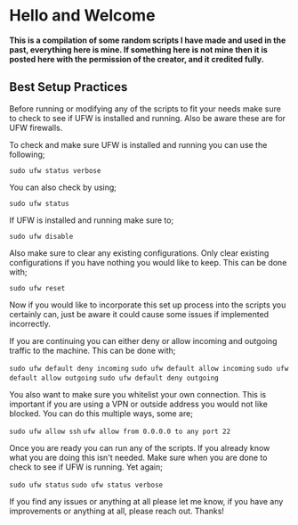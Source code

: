 # Hello and Welcome

**This is a compilation of some random scripts I have made and used in the past, everything here is mine. If something here is not mine then it is posted here with the permission of the creator, and it credited fully.** 

## Best Setup Practices

Before running or modifying any of the scripts to fit your needs make sure to check to see if UFW is installed and running. Also be aware these are for UFW firewalls. 

To check and make sure UFW is installed and running you can use the following;

`sudo ufw status verbose`

You can also check by using;

`sudo ufw status`

If UFW is installed and running make sure to;

`sudo ufw disable`

Also make sure to clear any existing configurations. Only clear existing configurations if you have nothing you would like to keep. This can be done with;

`sudo ufw reset`

Now if you would like to incorporate this set up process into the scripts you certainly can, just be aware it could cause some issues if implemented incorrectly. 

If you are continuing you can either deny or allow incoming and outgoing traffic to the machine. This can be done with;

`sudo ufw default deny incoming`
`sudo ufw default allow incoming`
`sudo ufw default allow outgoing`
`sudo ufw default deny outgoing`

You also want to make sure you whitelist your own connection. This is important if you are using a VPN or outside address you would not like blocked. You can do this multiple ways, some are;

`sudo ufw allow ssh`
`ufw allow from 0.0.0.0 to any port 22`

Once you are ready you can run any of the scripts. If you already know what you are doing this isn't needed. Make sure when you are done to check to see if UFW is running. Yet again;

`sudo ufw status`
`sudo ufw status verbose`

If you find any issues or anything at all please let me know, if you have any improvements or anything at all, please reach out. Thanks!
